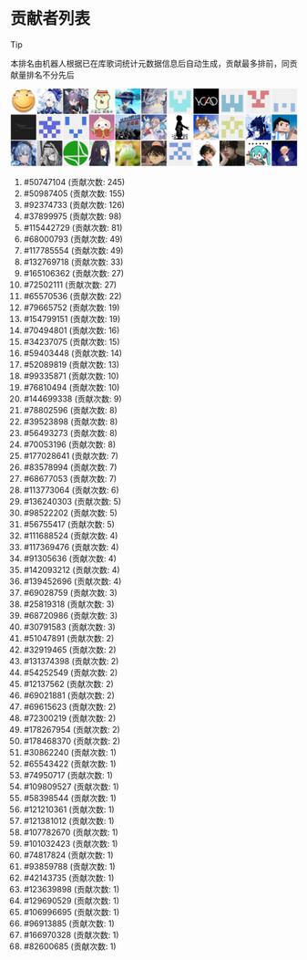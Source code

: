 # 贡献者列表

> [!TIP]
> 本排名由机器人根据已在库歌词统计元数据信息后自动生成，贡献最多排前，同贡献量排名不分先后

![贡献者头像画廊](./CONTRIBUTORS.svg)

1. #50747104 (贡献次数: 245)
2. #50987405 (贡献次数: 155)
3. #92374733 (贡献次数: 126)
4. #37899975 (贡献次数: 98)
5. #115442729 (贡献次数: 81)
6. #68000793 (贡献次数: 49)
7. #117785554 (贡献次数: 49)
8. #132769718 (贡献次数: 33)
9. #165106362 (贡献次数: 27)
10. #72502111 (贡献次数: 27)
11. #65570536 (贡献次数: 22)
12. #79665752 (贡献次数: 19)
13. #154799151 (贡献次数: 19)
14. #70494801 (贡献次数: 16)
15. #34237075 (贡献次数: 15)
16. #59403448 (贡献次数: 14)
17. #52089819 (贡献次数: 13)
18. #99335871 (贡献次数: 10)
19. #76810494 (贡献次数: 10)
20. #144699338 (贡献次数: 9)
21. #78802596 (贡献次数: 8)
22. #39523898 (贡献次数: 8)
23. #56493273 (贡献次数: 8)
24. #70053196 (贡献次数: 8)
25. #177028641 (贡献次数: 7)
26. #83578994 (贡献次数: 7)
27. #68677053 (贡献次数: 7)
28. #113773064 (贡献次数: 6)
29. #136240303 (贡献次数: 5)
30. #98522202 (贡献次数: 5)
31. #56755417 (贡献次数: 5)
32. #111688524 (贡献次数: 4)
33. #117369476 (贡献次数: 4)
34. #91305636 (贡献次数: 4)
35. #142093212 (贡献次数: 4)
36. #139452696 (贡献次数: 4)
37. #69028759 (贡献次数: 3)
38. #25819318 (贡献次数: 3)
39. #68720986 (贡献次数: 3)
40. #30791583 (贡献次数: 3)
41. #51047891 (贡献次数: 2)
42. #32919465 (贡献次数: 2)
43. #131374398 (贡献次数: 2)
44. #54252549 (贡献次数: 2)
45. #12137562 (贡献次数: 2)
46. #69021881 (贡献次数: 2)
47. #69615623 (贡献次数: 2)
48. #72300219 (贡献次数: 2)
49. #178267954 (贡献次数: 2)
50. #178468370 (贡献次数: 2)
51. #30862240 (贡献次数: 1)
52. #65543422 (贡献次数: 1)
53. #74950717 (贡献次数: 1)
54. #109809527 (贡献次数: 1)
55. #58398544 (贡献次数: 1)
56. #121210361 (贡献次数: 1)
57. #121381012 (贡献次数: 1)
58. #107782670 (贡献次数: 1)
59. #101032423 (贡献次数: 1)
60. #74817824 (贡献次数: 1)
61. #93859788 (贡献次数: 1)
62. #42143735 (贡献次数: 1)
63. #123639898 (贡献次数: 1)
64. #129690529 (贡献次数: 1)
65. #106996695 (贡献次数: 1)
66. #96913885 (贡献次数: 1)
67. #166970328 (贡献次数: 1)
68. #82600685 (贡献次数: 1)
